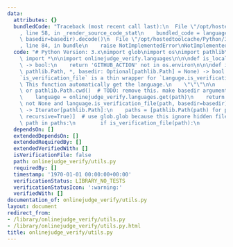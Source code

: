 ```yaml
---
data:
  attributes: {}
  bundledCode: "Traceback (most recent call last):\n  File \"/opt/hostedtoolcache/Python/3.8.5/x64/lib/python3.8/site-packages/onlinejudge_verify/documentation/build.py\"\
    , line 58, in _render_source_code_stat\n    bundled_code = language.bundle(stat.path,\
    \ basedir=basedir).decode()\n  File \"/opt/hostedtoolcache/Python/3.8.5/x64/lib/python3.8/site-packages/onlinejudge_verify/languages/python.py\"\
    , line 84, in bundle\n    raise NotImplementedError\nNotImplementedError\n"
  code: "# Python Version: 3.x\nimport glob\nimport os\nimport pathlib\nfrom typing\
    \ import *\n\nimport onlinejudge_verify.languages\n\n\ndef is_local_execution()\
    \ -> bool:\n    return 'GITHUB_ACTION' not in os.environ\n\n\ndef is_verification_file(path:\
    \ pathlib.Path, *, basedir: Optional[pathlib.Path] = None) -> bool:\n    \"\"\"\
    `is_verification_file` is a thin wrapper for `Languge.is_verification_file`. \
    \ This function automatically get the language.\n    \"\"\"\n\n    basedir = basedir\
    \ or pathlib.Path.cwd()  # TODO: remove this. make basedir argument always required\n\
    \    language = onlinejudge_verify.languages.get(path)\n    return language is\
    \ not None and language.is_verification_file(path, basedir=basedir)\n\n\ndef iterate_verification_files()\
    \ -> Iterator[pathlib.Path]:\n    paths = [pathlib.Path(path) for path in glob.glob('**/*',\
    \ recursive=True)]  # use glob.glob because this ignore hidden files\n    for\
    \ path in paths:\n        if is_verification_file(path):\n            yield path\n"
  dependsOn: []
  extendedDependsOn: []
  extendedRequiredBy: []
  extendedVerifiedWith: []
  isVerificationFile: false
  path: onlinejudge_verify/utils.py
  requiredBy: []
  timestamp: '1970-01-01 00:00:00+00:00'
  verificationStatus: LIBRARY_NO_TESTS
  verificationStatusIcon: ':warning:'
  verifiedWith: []
documentation_of: onlinejudge_verify/utils.py
layout: document
redirect_from:
- /library/onlinejudge_verify/utils.py
- /library/onlinejudge_verify/utils.py.html
title: onlinejudge_verify/utils.py
---
```

